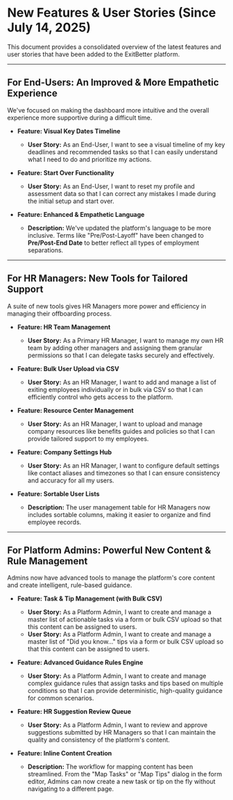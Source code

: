 # New Features & User Stories (Since July 14, 2025)

This document provides a consolidated overview of the latest features and user stories that have been added to the ExitBetter platform.

---

## For End-Users: An Improved & More Empathetic Experience

We've focused on making the dashboard more intuitive and the overall experience more supportive during a difficult time.

*   **Feature: Visual Key Dates Timeline**
    *   **User Story:** As an End-User, I want to see a visual timeline of my key deadlines and recommended tasks so that I can easily understand what I need to do and prioritize my actions.

*   **Feature: Start Over Functionality**
    *   **User Story:** As an End-User, I want to reset my profile and assessment data so that I can correct any mistakes I made during the initial setup and start over.

*   **Feature: Enhanced & Empathetic Language**
    *   **Description:** We've updated the platform's language to be more inclusive. Terms like "Pre/Post-Layoff" have been changed to **Pre/Post-End Date** to better reflect all types of employment separations.

---

## For HR Managers: New Tools for Tailored Support

A suite of new tools gives HR Managers more power and efficiency in managing their offboarding process.

*   **Feature: HR Team Management**
    *   **User Story:** As a Primary HR Manager, I want to manage my own HR team by adding other managers and assigning them granular permissions so that I can delegate tasks securely and effectively.

*   **Feature: Bulk User Upload via CSV**
    *   **User Story:** As an HR Manager, I want to add and manage a list of exiting employees individually or in bulk via CSV so that I can efficiently control who gets access to the platform.

*   **Feature: Resource Center Management**
    *   **User Story:** As an HR Manager, I want to upload and manage company resources like benefits guides and policies so that I can provide tailored support to my employees.

*   **Feature: Company Settings Hub**
    *   **User Story:** As an HR Manager, I want to configure default settings like contact aliases and timezones so that I can ensure consistency and accuracy for all my users.

*   **Feature: Sortable User Lists**
    *   **Description:** The user management table for HR Managers now includes sortable columns, making it easier to organize and find employee records.

---

## For Platform Admins: Powerful New Content & Rule Management

Admins now have advanced tools to manage the platform's core content and create intelligent, rule-based guidance.

*   **Feature: Task & Tip Management (with Bulk CSV)**
    *   **User Story:** As a Platform Admin, I want to create and manage a master list of actionable tasks via a form or bulk CSV upload so that this content can be assigned to users.
    *   **User Story:** As a Platform Admin, I want to create and manage a master list of "Did you know..." tips via a form or bulk CSV upload so that this content can be assigned to users.

*   **Feature: Advanced Guidance Rules Engine**
    *   **User Story:** As a Platform Admin, I want to create and manage complex guidance rules that assign tasks and tips based on multiple conditions so that I can provide deterministic, high-quality guidance for common scenarios.

*   **Feature: HR Suggestion Review Queue**
    *   **User Story:** As a Platform Admin, I want to review and approve suggestions submitted by HR Managers so that I can maintain the quality and consistency of the platform's content.

*   **Feature: Inline Content Creation**
    *   **Description:** The workflow for mapping content has been streamlined. From the "Map Tasks" or "Map Tips" dialog in the form editor, Admins can now create a new task or tip on the fly without navigating to a different page.